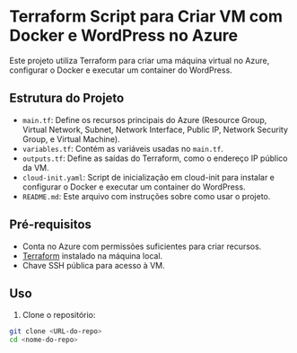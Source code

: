 # Terraform Script para Criar VM com Docker e WordPress no Azure

Este projeto utiliza Terraform para criar uma máquina virtual no Azure, configurar o Docker e executar um container do WordPress.

## Estrutura do Projeto

- `main.tf`: Define os recursos principais do Azure (Resource Group, Virtual Network, Subnet, Network Interface, Public IP, Network Security Group, e Virtual Machine).
- `variables.tf`: Contém as variáveis usadas no `main.tf`.
- `outputs.tf`: Define as saídas do Terraform, como o endereço IP público da VM.
- `cloud-init.yaml`: Script de inicialização em cloud-init para instalar e configurar o Docker e executar um container do WordPress.
- `README.md`: Este arquivo com instruções sobre como usar o projeto.

## Pré-requisitos

- Conta no Azure com permissões suficientes para criar recursos.
- [Terraform](https://www.terraform.io/downloads.html) instalado na máquina local.
- Chave SSH pública para acesso à VM.

## Uso

1. Clone o repositório:

```sh
git clone <URL-do-repo>
cd <nome-do-repo>
